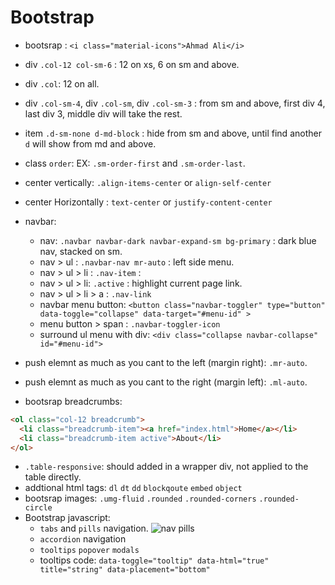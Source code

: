 # Bootstrap

- bootsrap : `<i class="material-icons">Ahmad Ali</i>`
- div `.col-12 col-sm-6` : 12 on xs, 6 on sm and above.
- div `.col`: 12 on all.
- div `.col-sm-4`, div `.col-sm`, div `.col-sm-3` : from sm and above, first div 4, last div 3, middle div will take the rest.
- item `.d-sm-none d-md-block` : hide from sm and above, until find another `d` will show from md and above.
- class `order`: EX: `.sm-order-first` and `.sm-order-last`.
- center vertically: `.align-items-center` or `align-self-center`
- center Horizontally : `text-center` or `justify-content-center`
- navbar:
  - nav: `.navbar navbar-dark navbar-expand-sm bg-primary` : dark blue nav, stacked on sm.
  - nav > ul : `.navbar-nav mr-auto` : left side menu.
  - nav > ul > li : `.nav-item` :
  - nav > ul > li: `.active` : highlight current page link.
  - nav > ul > li > a : `.nav-link`
  - navbar menu button: `<button class="navbar-toggler" type="button" data-toggle="collapse" data-target="#menu-id" >`
  - menu button > span : `.navbar-toggler-icon`
  - surround ul menu with div: `<div class="collapse navbar-collapse" id="#menu-id">`
- push elemnt as much as you cant to the left (margin right): `.mr-auto`.
- push elemnt as much as you cant to the right (margin left): `.ml-auto`.

- bootsrap breadcrumbs:

```html
<ol class="col-12 breadcrumb">
  <li class="breadcrumb-item"><a href="index.html">Home</a></li>
  <li class="breadcrumb-item active">About</li>
</ol>
```

- `.table-responsive`: should added in a wrapper div, not applied to the table directly.
- addtional html tags: `dl` `dt` `dd` `blockqoute` `embed` `object`
- bootsrap images: `.umg-fluid` `.rounded` `.rounded-corners` `.rounded-circle`
- Bootstrap javascript:
  - `tabs` and `pills` navigation.
    ![nav pills](https://i.imgur.com/Z8m15k0.png)
  - `accordion` navigation
  - `tooltips` `popover` `modals`
  - tooltips code: `data-toggle="tooltip" data-html="true" title="string" data-placement="bottom"`
